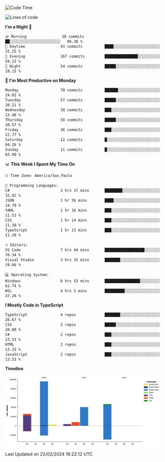 <!--START_SECTION:waka-->
![Code Time](http://img.shields.io/badge/Code%20Time-2%2C312%20hrs%2042%20mins-blue)

![Lines of code](https://img.shields.io/badge/From%20Hello%20World%20I%27ve%20Written-221.3%20thousand%20lines%20of%20code-blue)

**I'm a Night 🦉** 

```text
🌞 Morning                18 commits          ██░░░░░░░░░░░░░░░░░░░░░░░   06.38 % 
🌆 Daytime                43 commits          ████░░░░░░░░░░░░░░░░░░░░░   15.25 % 
🌃 Evening                167 commits         ███████████████░░░░░░░░░░   59.22 % 
🌙 Night                  54 commits          █████░░░░░░░░░░░░░░░░░░░░   19.15 % 
```
📅 **I'm Most Productive on Monday** 

```text
Monday                   70 commits          ██████░░░░░░░░░░░░░░░░░░░   24.82 % 
Tuesday                  57 commits          █████░░░░░░░░░░░░░░░░░░░░   20.21 % 
Wednesday                38 commits          ███░░░░░░░░░░░░░░░░░░░░░░   13.48 % 
Thursday                 58 commits          █████░░░░░░░░░░░░░░░░░░░░   20.57 % 
Friday                   36 commits          ███░░░░░░░░░░░░░░░░░░░░░░   12.77 % 
Saturday                 12 commits          █░░░░░░░░░░░░░░░░░░░░░░░░   04.26 % 
Sunday                   11 commits          █░░░░░░░░░░░░░░░░░░░░░░░░   03.90 % 
```


📊 **This Week I Spent My Time On** 

```text
🕑︎ Time Zone: America/Sao_Paulo

💬 Programming Languages: 
C#                       3 hrs 37 mins       ████████░░░░░░░░░░░░░░░░░   32.92 % 
JSON                     1 hr 36 mins        ████░░░░░░░░░░░░░░░░░░░░░   14.70 % 
YAML                     1 hr 16 mins        ███░░░░░░░░░░░░░░░░░░░░░░   11.52 % 
CSS                      1 hr 14 mins        ███░░░░░░░░░░░░░░░░░░░░░░   11.30 % 
TypeScript               1 hr 13 mins        ███░░░░░░░░░░░░░░░░░░░░░░   11.20 % 

🔥 Editors: 
VS Code                  7 hrs 44 mins       ██████████████████░░░░░░░   70.34 % 
Visual Studio            3 hrs 15 mins       ███████░░░░░░░░░░░░░░░░░░   29.66 % 

💻 Operating System: 
Windows                  6 hrs 53 mins       ████████████████░░░░░░░░░   62.74 % 
WSL                      4 hrs 5 mins        █████████░░░░░░░░░░░░░░░░   37.26 % 
```

**I Mostly Code in TypeScript** 

```text
TypeScript               4 repos             ███████░░░░░░░░░░░░░░░░░░   26.67 % 
CSS                      3 repos             █████░░░░░░░░░░░░░░░░░░░░   20.00 % 
C#                       2 repos             ███░░░░░░░░░░░░░░░░░░░░░░   13.33 % 
HTML                     2 repos             ███░░░░░░░░░░░░░░░░░░░░░░   13.33 % 
JavaScript               2 repos             ███░░░░░░░░░░░░░░░░░░░░░░   13.33 % 
```



**Timeline**

![Lines of Code chart](https://raw.githubusercontent.com/jonhoffmam/jonhoffmam/master/assets/bar_graph.png)


 Last Updated on 22/02/2024 18:22:12 UTC
<!--END_SECTION:waka-->
